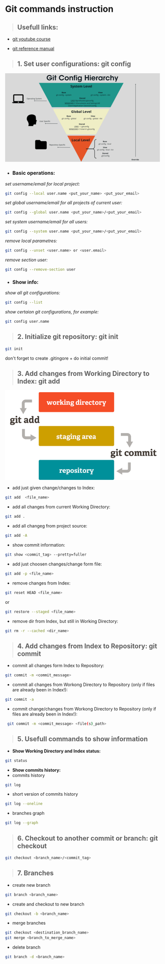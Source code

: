# Git commands instruction

> ## **Usefull links:**

- [git youtube course](https://www.youtube.com/playlist?list=PLDyvV36pndZFHXjXuwA_NywNrVQO0aQqb)

- [git reference manual](https://git-scm.com/docs)

> ## **1. Set user configurations: git config**

![git config hierarchy](src\git_config.png)

- ### Basic operations:

*set username/email for local project:*

```sh
git config --local user.name <put_your_name> <put_your_email>
```

*set global username/email for all projects of current user:*

```sh
git config --global user.name <put_your_name>/<put_your_email> 
```

*set system username/email for all users:*

```sh
git config --system user.name <put_your_name>/<put_your_email>
```


*remove local parametres:*

```sh
git config --unset <user.name> or <user.email>
```

*remove section user:*

```sh
git config --remove-section user
```
- ### Show info:

*show all git configurations:*

```sh
git config --list
```

*show certaion git configurations, for example:*

```sh
git config user.name
```

> ## **2. Initialize git repository: git init**

```sh
git init
```

don't forget to create .gitingore + do initial commit!

> ## **3. Add changes from Working Directory to Index: git add**

![git workspaces](src\git_workspaces.png)

- add just given change/changes to Index:

```sh
git add  <file_name>
```

- add all changes from current Working Directory:

```sh
git add .
```

- add all changeg from project source:

```sh
git add -A
```

- show commit information:

```sh
git show <commit_tag> --pretty=fuller
```

- add just choosen changes/change form file:

```sh
git add -p <file_name>
```

- remove changes from Index:

```sh
git reset HEAD <file_name>
```

or

```sh
git restore --staged <file_name>
```

- remove dir from Index, but still in Working Directory:

```sh
git rm -r --cached <dir_name>
```

> ## **4. Add changes from Index to Repository: git commit**

- commit all changes form Index to Repository:

```sh
git commit -m <commit_message>
```

- commit all changes from Workong Directory to Repository (only if files are already been in Index!):

```sh
git commit -a
```

- commit change/changes from Workong Directory to Repository (only if files are already been in Index!):

```sh
 git commit -m <commit_message> <file(s)_path>
 ```

> ## **5. Usefull commands to show information**
- **Show Working Directory and Index status:**

```sh
git status
```

- **Show commits history:**
- commits history
```sh
git log
```
- short version of commits history
```sh
git log --oneline 
```
- branches graph
```sh
git log --graph
```


> ## **6. Checkout to another commit or branch: git checkout**
```sh
git checkout <branch_name>/<commit_tag>
```

> ## **7. Branches**
- create new branch
```sh
git branch <branch_name>
```
- create and checkout to new branch
```sh
git checkout -b <branch_name>
```
- merge branches
```sh
git checkout <destination_branch_name>
git merge <branch_to_merge_name>
```
- delete branch
```sh
git branch -d <branch_name>
```